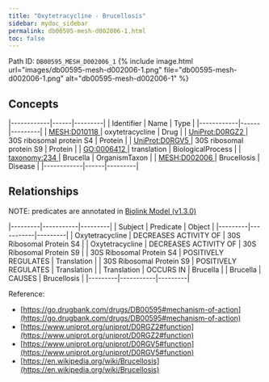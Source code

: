 ```yaml
---
title: "Oxytetracycline - Brucellosis"
sidebar: mydoc_sidebar
permalink: db00595-mesh-d002006-1.html
toc: false 
---
```



Path ID: `DB00595_MESH_D002006_1`
{% include image.html url="images/db00595-mesh-d002006-1.png" file="db00595-mesh-d002006-1.png" alt="db00595-mesh-d002006-1" %}

## Concepts

|------------|------|---------|
| Identifier | Name | Type    |
|------------|------|---------|
| <a href="https://identifiers.org/MESH:D010118">MESH:D010118 </a> | oxytetracycline | Drug |
| <a href="https://identifiers.org/UniProt:D0RGZ2">UniProt:D0RGZ2 </a> | 30S ribosomal protein S4 | Protein |
| <a href="https://identifiers.org/UniProt:D0RGV5">UniProt:D0RGV5 </a> | 30S ribosomal protein S9 | Protein |
| <a href="https://identifiers.org/GO:0006412">GO:0006412 </a> | translation | BiologicalProcess |
| <a href="https://identifiers.org/taxonomy:234">taxonomy:234 </a> | Brucella | OrganismTaxon |
| <a href="https://identifiers.org/MESH:D002006">MESH:D002006 </a> | Brucellosis | Disease |
|------------|------|---------|

## Relationships


NOTE: predicates are annotated in <a href="https://github.com/biolink/biolink-model/releases/tag/v1.3.0">Biolink Model (v1.3.0)</a>

|---------|-----------|---------|
| Subject | Predicate | Object  |
|---------|-----------|---------|
| Oxytetracycline | DECREASES ACTIVITY OF | 30S Ribosomal Protein S4 |
| Oxytetracycline | DECREASES ACTIVITY OF | 30S Ribosomal Protein S9 |
| 30S Ribosomal Protein S4 | POSITIVELY REGULATES | Translation |
| 30S Ribosomal Protein S9 | POSITIVELY REGULATES | Translation |
| Translation | OCCURS IN | Brucella |
| Brucella | CAUSES | Brucellosis |
|---------|-----------|---------|

Reference: 
  - [https://go.drugbank.com/drugs/DB00595#mechanism-of-action](https://go.drugbank.com/drugs/DB00595#mechanism-of-action)
  - [https://www.uniprot.org/uniprot/D0RGZ2#function](https://www.uniprot.org/uniprot/D0RGZ2#function)
  - [https://www.uniprot.org/uniprot/D0RGV5#function](https://www.uniprot.org/uniprot/D0RGV5#function)
  - [https://en.wikipedia.org/wiki/Brucellosis](https://en.wikipedia.org/wiki/Brucellosis)

